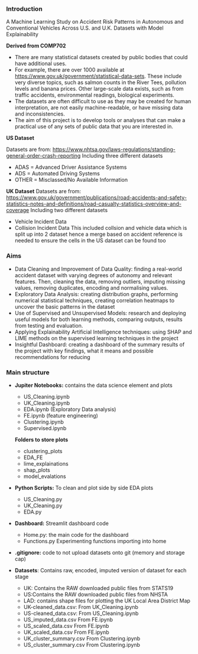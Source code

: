 ### Introduction 
A Machine Learning Study on Accident Risk Patterns in Autonomous and Conventional Vehicles Across U.S. and U.K. Datasets with Model Explainability 

**Derived from COMP702**
- There are many statistical datasets created by public bodies that could have additional uses.
- For example, there are over 1000 available at https://www.gov.uk/government/statistical-data-sets. These include very diverse topics, such as salmon counts in the River Tees, pollution levels and banana prices. Other large-scale data exists, such as from traffic accidents, environmental readings, biological experiments.
- The datasets are often difficult to use as they may be created for human interpretation, are not easily machine-readable, or have missing data and inconsistencies.
- The aim of this project is to develop tools or analyses that can make a practical use of any sets of public data that you are interested in.

**US Dataset**

Datasets are from:  https://www.nhtsa.gov/laws-regulations/standing-general-order-crash-reporting
Including three different datasets
* ADAS = Advanced Driver Assistance Systems
* ADS = Automated Driving Systems
* OTHER = Misclassed/No Available Information

**UK Dataset**
Datasets are from:  https://www.gov.uk/government/publications/road-accidents-and-safety-statistics-notes-and-definitions/road-casualty-statistics-overview-and-coverage
Including two different datasets
* Vehicle Incident Data
* Collision Incident Data
This included collsion and vehicle data which is split up into 2 dataset hence a merge based on accident reference is needed to ensure the cells in the US dataset can be found too


### Aims
- Data Cleaning and Improvement of Data Quality: finding a real-world accident dataset with varying degrees of autonomy and relevant features. Then, cleaning the data, removing outliers, imputing missing values, removing duplicates, encoding and normalising values.
- Exploratory Data Analysis: creating distribution graphs, performing numerical statistical techniques, creating correlation heatmaps to uncover the basic patterns in the dataset
- Use of Supervised and Unsupervised Models: research and deploying useful models for both learning methods, comparing outputs, results from testing and evaluation.
- Applying Explainability Artificial Intelligence techniques: using SHAP and LIME methods on the supervised learning techniques in the project
- Insightful Dashboard: creating a dashboard of the summary results of the project with key findings, what it means and possible recommendations for reducing


### Main structure
- **Jupiter Notebooks:** contains the data science element and plots
    - US_Cleaning.ipynb
    - UK_Cleaning.ipynb
    - EDA.ipynb (Exploratory Data analysis)
    - FE.ipynb (feature engineering)
    - Clustering.ipynb
    - Supervised.ipynb

    **Folders to store plots**
    - clustering_plots
    - EDA_FE
    - lime_explainations
    - shap_plots
    - model_evalations

- **Python Scripts:** To clean and plot side by side EDA plots
    - US_Cleaning.py
    - UK_Cleaning.py
    - EDA.py

- **Dashboard:** Streamlit dashboard code
    - Home.py: the main code for the dashboard
    - Functions.py Experimenting functions importing into home

- **.gitignore:** code to not upload datasets onto git (memory and storage cap)

- **Datasets**: Contains raw, encoded, imputed version of dataset for each stage
    - UK: Contains the RAW downloaded public files from STATS19
    - US:Contains the RAW downloaded public files from NHSTA
    - LAD: contains shape files for plotting the UK Local Area District Map
    - UK-cleaned_data.csv:  From UK_Cleaning.ipynb
    - US-cleaned_data.csv: From US_Cleaning.ipynb
    - US_imputed_data.csv From FE.ipynb
    - US_scaled_data.csv From FE.ipynb
    - UK_scaled_data.csv From FE.ipynb
    - UK_cluster_summary.csv From Clustering.ipynb
    - US_cluster_summary.csv From Clustering.ipynb